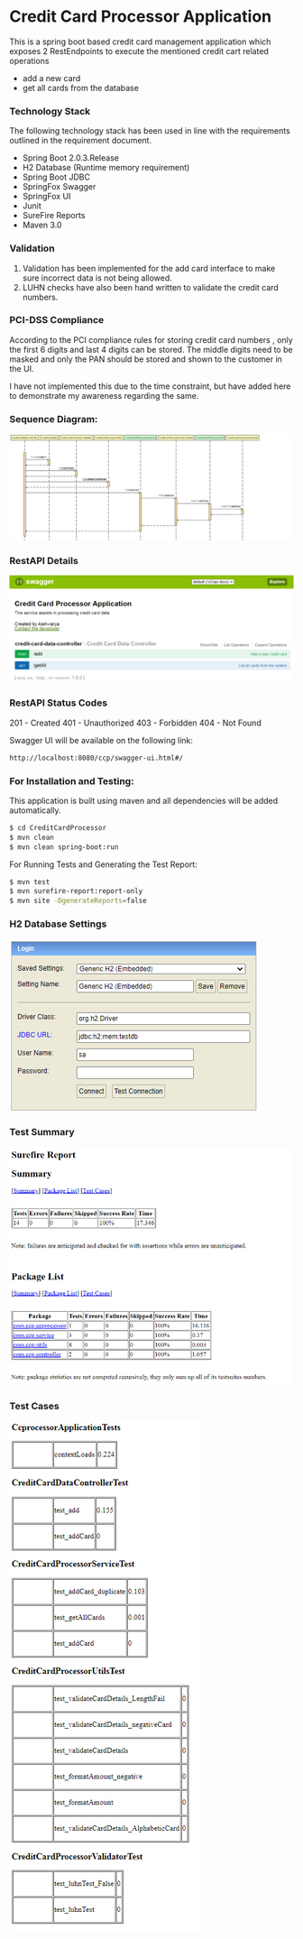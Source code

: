 # Credit Card Processor Application

This is a spring boot based credit card management application which exposes 2 RestEndpoints to execute the mentioned credit cart related operations

- add a new card
- get all cards from the database

### Technology Stack

The following technology stack has been used in line with the requirements outlined in the requirement document.

  - Spring Boot 2.0.3.Release
  - H2 Database (Runtime memory requirement)
  - Spring Boot JDBC
  - SpringFox Swagger
  - SpringFox UI
  - Junit
  - SureFire Reports
  - Maven 3.0

### Validation

1. Validation has been implemented for the add card interface to make sure incorrect data is not being allowed.
2. LUHN checks have also been hand written to validate the credit card numbers.

### PCI-DSS Compliance

According to the PCI compliance rules for storing credit card numbers , only the first 6 digits and last 4 digits can be stored.
The middle digits need to be masked and only the PAN should be stored and shown to the customer in the UI.

I have not implemented this due to the time constraint, but have added here to demonstrate my awareness regarding the same.

### Sequence Diagram:

![alt text](https://raw.githubusercontent.com/aishkou/Credit-Card-Processor/master/seqDiagram1.png)

### RestAPI Details

![alt text](https://raw.githubusercontent.com/aishkou/Credit-Card-Processor/master/RestAPISwagger.PNG)

### RestAPI Status Codes

201 - Created
401 - Unauthorized
403 - Forbidden
404 - Not Found

Swagger UI will be available on the following link:

```sh
http://localhost:8080/ccp/swagger-ui.html#/
```

### For Installation and Testing:

This application is built using maven and all dependencies will be added automatically.

```sh
$ cd CreditCardProcessor
$ mvn clean
$ mvn clean spring-boot:run
```

For Running Tests and Generating the Test Report:

```sh
$ mvn test
$ mvn surefire-report:report-only
$ mvn site -DgenerateReports=false
```
### H2 Database Settings
![alt text](https://raw.githubusercontent.com/aishkou/Credit-Card-Processor/master/h2-db.PNG)

### Test Summary
![alt text](https://raw.githubusercontent.com/aishkou/Credit-Card-Processor/master/SurefireReport1.PNG)

### Test Cases
![alt text](https://raw.githubusercontent.com/aishkou/Credit-Card-Processor/master/SurefireReport2.PNG)
